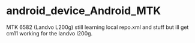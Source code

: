 # android_device_Android_MTK
MTK 6582 (Landvo L200g)
still learning local repo.xml and stuff but ill get cm11 working for the landvo l200g.
